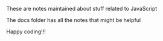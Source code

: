 These are notes maintained about stuff related to JavaScript

The docs folder has all the notes that might be helpful

Happy coding!!!